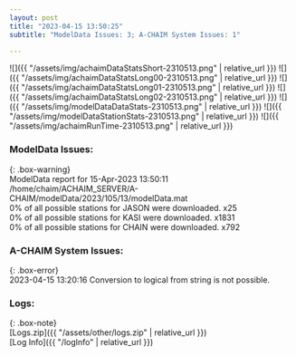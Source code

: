 ```yaml
---
layout: post
title: "2023-04-15 13:50:25"
subtitle: "ModelData Issues: 3; A-CHAIM System Issues: 1"

---
```


![]({{ "/assets/img/achaimDataStatsShort-2310513.png" | relative_url }})
![]({{ "/assets/img/achaimDataStatsLong00-2310513.png" | relative_url }})
![]({{ "/assets/img/achaimDataStatsLong01-2310513.png" | relative_url }})
![]({{ "/assets/img/achaimDataStatsLong02-2310513.png" | relative_url }})
![]({{ "/assets/img/modelDataDataStats-2310513.png" | relative_url }})
![]({{ "/assets/img/modelDataStationStats-2310513.png" | relative_url }})
![]({{ "/assets/img/achaimRunTime-2310513.png" | relative_url }})


### ModelData Issues:  
  
{: .box-warning}  
 ModelData report for 15-Apr-2023 13:50:11   
 /home/chaim/ACHAIM_SERVER/A-CHAIM/modelData/2023/105/13/modelData.mat   
 0% of all possible stations for JASON were downloaded. x25   
 0% of all possible stations for KASI were downloaded. x1831   
 0% of all possible stations for CHAIN were downloaded. x792   
  
### A-CHAIM System Issues:  
  
{: .box-error}  
2023-04-15 13:20:16 Conversion to logical from string is not possible.  

### Logs:  
  
{: .box-note}  
[Logs.zip]({{ "/assets/other/logs.zip" | relative_url }})  
[Log Info]({{ "/logInfo" | relative_url }})  
